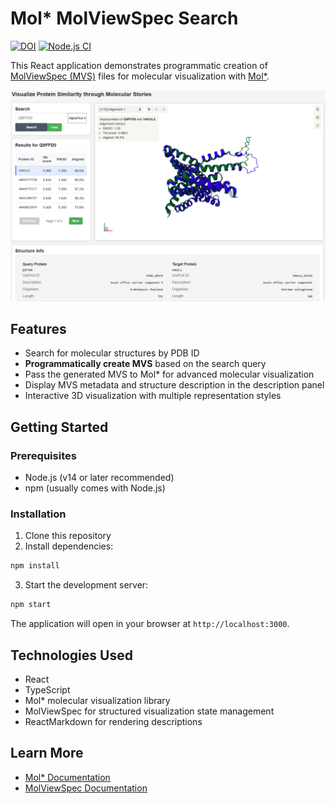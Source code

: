 # Mol* MolViewSpec Search

[![DOI](https://zenodo.org/badge/983983402.svg)](https://doi.org/10.5281/zenodo.15489496)
[![Node.js CI](https://github.com/TerkaSlan/molviewspec-search/actions/workflows/test.yaml/badge.svg)](https://github.com/TerkaSlan/molviewspec-search/actions/workflows/test.yaml)

This React application demonstrates programmatic creation of [MolViewSpec (MVS)](https://molstar.org/mol-view-spec-docs/mvs-molstar-extension/) files for molecular visualization with [Mol*](https://molstar.org/).

![image](doc/image.png)

## Features

- Search for molecular structures by PDB ID
- **Programmatically create MVS** based on the search query
- Pass the generated MVS to Mol* for advanced molecular visualization
- Display MVS metadata and structure description in the description panel
- Interactive 3D visualization with multiple representation styles

## Getting Started

### Prerequisites

- Node.js (v14 or later recommended)
- npm (usually comes with Node.js)

### Installation

1. Clone this repository
2. Install dependencies:

```bash
npm install
```

3. Start the development server:

```bash
npm start
```

The application will open in your browser at `http://localhost:3000`.

## Technologies Used

- React
- TypeScript
- Mol* molecular visualization library
- MolViewSpec for structured visualization state management
- ReactMarkdown for rendering descriptions

## Learn More

- [Mol* Documentation](https://molstar.org/)
- [MolViewSpec Documentation](https://molstar.org/mol-view-spec-docs/mvs-molstar-extension/) 
